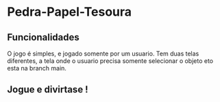 # Pedra-Papel-Tesoura

## Funcionalidades
O jogo é simples, e jogado somente por um usuario.
Tem duas telas diferentes, a tela onde o usuario precisa somente selecionar o objeto eto esta na branch main.

## Jogue e divirtase !
